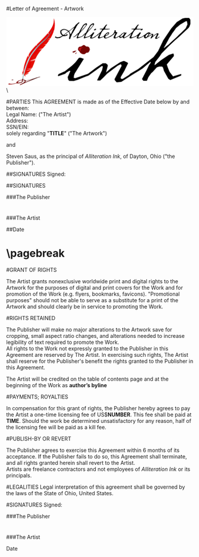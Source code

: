 #Letter of Agreement - Artwork

![](aink_logo.png "Alliteration Ink")  \  

#PARTIES
This AGREEMENT is made as of the Effective Date below by and between:   
Legal Name:                                                   ("The Artist")   
Address:   
SSN/EIN:  
solely regarding "**TITLE**" ("The Artwork")  

and   

Steven Saus, as the principal of *Alliteration Ink*, of Dayton, Ohio ("the Publisher").  

##SIGNATURES
Signed:  
 
##SIGNATURES
 
###The Publisher  

#  
#
###The Artist

##Date  

\pagebreak
=======
#GRANT OF RIGHTS

The Artist grants nonexclusive worldwide print and digital rights to the Artwork for the purposes of digital and print covers for the Work and for promotion of the Work (e.g. flyers, bookmarks, favicons). "Promotional purposes" should not be able to serve as a substitute for a print of the Artwork and should clearly be in service to promoting the Work.   

#RIGHTS RETAINED

The Publisher will make no major alterations to the Artwork save for cropping, small aspect ratio changes, and alterations needed to increase legibility of text required to promote the Work.  
All rights to the Work not expressly granted to the Publisher in this Agreement are reserved by The Artist. In exercising such rights, The Artist shall reserve for the Publisher's benefit the rights granted to the Publisher in this Agreement.   

The Artist will be credited on the table of contents page and at the beginning of the Work as **author’s byline**

#PAYMENTS; ROYALTIES

In compensation for this grant of rights, the Publisher hereby agrees to pay the Artist a one-time licensing fee of US$**NUMBER**. This fee shall be paid at **TIME**.  Should the work be determined unsatisfactory for any reason, half of the licensing fee will be paid as a kill fee.

#PUBLISH-BY OR REVERT

The Publisher agrees to exercise this Agreement within 6 months of its acceptance. If the Publisher fails to do so, this Agreement shall terminate, and all rights granted herein shall revert to the Artist.   
Artists are freelance contractors and not employees of *Alliteration Ink* or its principals.  

#LEGALITIES
Legal interpretation of this agreement shall be governed by the laws of the State of Ohio, United States.  

#SIGNATURES
Signed:  
 
###The Publisher  

#  
#
###The Artist

Date

